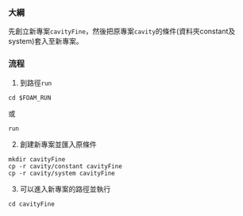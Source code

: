 ### 大綱
先創立新專案`cavityFine`，然後把原專案`cavity`的條件(資料夾constant及system)套入至新專案。

### 流程
1. 到路徑`run`
```
cd $FOAM_RUN
```
或
```
run
```
2. 創建新專案並匯入原條件
```
mkdir cavityFine
cp -r cavity/constant cavityFine
cp -r cavity/system cavityFine
```
3. 可以進入新專案的路徑並執行
```
cd cavityFine
```